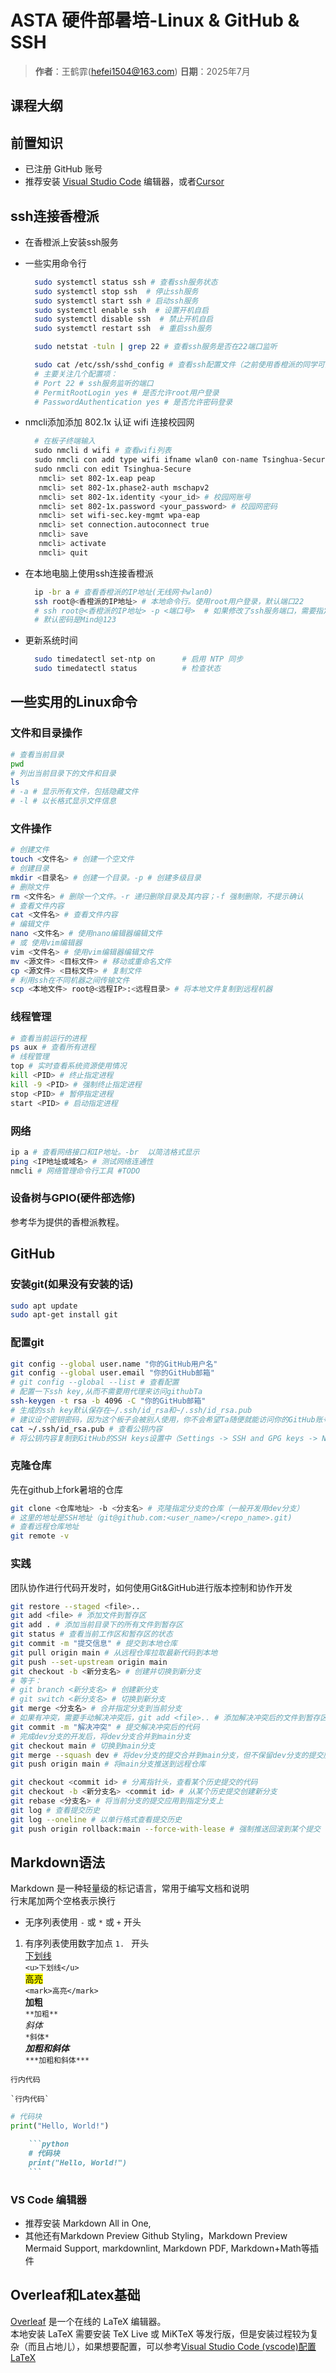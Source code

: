 # ASTA 硬件部暑培-Linux & GitHub & SSH 

> **作者**：王鹤霏(hefei1504@163.com)
> **日期**：2025年7月

## 课程大纲

## 前置知识
- 已注册 GitHub 账号
- 推荐安装 [Visual Studio Code](https://code.visualstudio.com/) 编辑器，或者[Cursor](https://www.cursor.com/)


## ssh连接香橙派

- 在香橙派上安装ssh服务
- 一些实用命令行
  ```bash
    sudo systemctl status ssh # 查看ssh服务状态
    sudo systemctl stop ssh  # 停止ssh服务
    sudo systemctl start ssh # 启动ssh服务
    sudo systemctl enable ssh  # 设置开机自启
    sudo systemctl disable ssh  # 禁止开机自启
    sudo systemctl restart ssh  # 重启ssh服务

    sudo netstat -tuln | grep 22 # 查看ssh服务是否在22端口监听

    sudo cat /etc/ssh/sshd_config # 查看ssh配置文件（之前使用香橙派的同学可能更改过配置）
    # 主要关注几个配置项：
    # Port 22 # ssh服务监听的端口
    # PermitRootLogin yes # 是否允许root用户登录
    # PasswordAuthentication yes # 是否允许密码登录
  ```
- nmcli添加添加 802.1x 认证 wifi 连接校园网
    ```bash
      # 在板子终端输入
      sudo nmcli d wifi # 查看wifi列表
      sudo nmcli con add type wifi ifname wlan0 con-name Tsinghua-Secure ssid Tsinghua-Secure
      sudo nmcli con edit Tsinghua-Secure
       nmcli> set 802-1x.eap peap
       nmcli> set 802-1x.phase2-auth mschapv2
       nmcli> set 802-1x.identity <your_id> # 校园网账号
       nmcli> set 802-1x.password <your_password> # 校园网密码
       nmcli> set wifi-sec.key-mgmt wpa-eap
       nmcli> set connection.autoconnect true
       nmcli> save
       nmcli> activate
       nmcli> quit
    ```

- 在本地电脑上使用ssh连接香橙派
  ```bash
    ip -br a # 查看香橙派的IP地址(无线网卡wlan0)
    ssh root@<香橙派的IP地址> # 本地命令行。使用root用户登录，默认端口22
    # ssh root@<香橙派的IP地址> -p <端口号>  # 如果修改了ssh服务端口，需要指定端口号
    # 默认密码是Mind@123
  ```
- 更新系统时间
  ```bash
    sudo timedatectl set-ntp on      # 启用 NTP 同步
    sudo timedatectl status          # 检查状态
  ```

## 一些实用的Linux命令

### 文件和目录操作
```bash
# 查看当前目录
pwd
# 列出当前目录下的文件和目录
ls 
# -a # 显示所有文件，包括隐藏文件
# -l # 以长格式显示文件信息
```

### 文件操作
```bash
# 创建文件
touch <文件名> # 创建一个空文件
# 创建目录
mkdir <目录名> # 创建一个目录。-p # 创建多级目录
# 删除文件
rm <文件名> # 删除一个文件。-r 递归删除目录及其内容；-f 强制删除，不提示确认
# 查看文件内容
cat <文件名> # 查看文件内容
# 编辑文件
nano <文件名> # 使用nano编辑器编辑文件
# 或 使用vim编辑器
vim <文件名> # 使用vim编辑器编辑文件
mv <源文件> <目标文件> # 移动或重命名文件
cp <源文件> <目标文件> # 复制文件
# 利用ssh在不同机器之间传输文件
scp <本地文件> root@<远程IP>:<远程目录> # 将本地文件复制到远程机器
```

### 线程管理
```bash
# 查看当前运行的进程
ps aux # 查看所有进程
# 线程管理
top # 实时查看系统资源使用情况
kill <PID> # 终止指定进程
kill -9 <PID> # 强制终止指定进程
stop <PID> # 暂停指定进程
start <PID> # 启动指定进程
```

### 网络
```bash
ip a # 查看网络接口和IP地址。-br  以简洁格式显示
ping <IP地址或域名> # 测试网络连通性
nmcli # 网络管理命令行工具 #TODO
```
### 设备树与GPIO(硬件部选修)
参考华为提供的香橙派教程。


## GitHub

### 安装git(如果没有安装的话)
```bash
sudo apt update
sudo apt-get install git
```

### 配置git
```bash
git config --global user.name "你的GitHub用户名"
git config --global user.email "你的GitHub邮箱"
# git config --global --list # 查看配置
# 配置一下ssh key,从而不需要用代理来访问githubTa
ssh-keygen -t rsa -b 4096 -C "你的GitHub邮箱"
# 生成的ssh key默认保存在~/.ssh/id_rsa和~/.ssh/id_rsa.pub
# 建议设个密钥密码，因为这个板子会被别人使用，你不会希望Ta随便就能访问你的GitHub账号
cat ~/.ssh/id_rsa.pub # 查看公钥内容
# 将公钥内容复制到GitHub的SSH keys设置中（Settings -> SSH and GPG keys -> New SSH key）
```
### 克隆仓库
先在github上fork暑培的仓库
```bash
git clone <仓库地址> -b <分支名> # 克隆指定分支的仓库（一般开发用dev分支）
# 这里的地址是SSH地址（git@github.com:<user_name>/<repo_name>.git)
# 查看远程仓库地址
git remote -v
```
### 实践
团队协作进行代码开发时，如何使用Git&GitHub进行版本控制和协作开发
```bash
git restore --staged <file>..
git add <file> # 添加文件到暂存区
git add . # 添加当前目录下的所有文件到暂存区
git status # 查看当前工作区和暂存区的状态
git commit -m "提交信息" # 提交到本地仓库   
git pull origin main # 从远程仓库拉取最新代码到本地
git push --set-upstream origin main  
git checkout -b <新分支名> # 创建并切换到新分支
# 等于：
# git branch <新分支名> # 创建新分支
# git switch <新分支名> # 切换到新分支
git merge <分支名> # 合并指定分支到当前分支
# 如果有冲突，需要手动解决冲突后，git add <file>.. # 添加解决冲突后的文件到暂存区
git commit -m "解决冲突" # 提交解决冲突后的代码
# 完成dev分支的开发后，将dev分支合并到main分支
git checkout main # 切换到main分支
git merge --squash dev # 将dev分支的提交合并到main分支，但不保留dev分支的提交历史
git push origin main # 将main分支推送到远程仓库

git checkout <commit id> # 分离指针头，查看某个历史提交的代码
git checkout -b <新分支名> <commit id> # 从某个历史提交创建新分支
git rebase <分支名> # 将当前分支的提交应用到指定分支上
git log # 查看提交历史
git log --oneline # 以单行格式查看提交历史
git push origin rollback:main --force-with-lease # 强制推送回滚到某个提交
```

## Markdown语法
Markdown 是一种轻量级的标记语言，常用于编写文档和说明  
行末尾加两个空格表示换行
- 无序列表使用 `-` 或 `*` 或 `+` 开头
1. 有序列表使用数字加点 `1. ` 开头  
<u>下划线</u>  
`<u>下划线</u>`  
<mark>高亮</mark>  
`<mark>高亮</mark>`  
**加粗**  
`**加粗**`  
*斜体*  
`*斜体*`  
***加粗和斜体***    
`***加粗和斜体***`  

`行内代码`   
```
`行内代码`
```
```python
# 代码块
print("Hello, World!")
```
```markdown
    ```python
    # 代码块
    print("Hello, World!")
    ```
```

### VS Code 编辑器
- 推荐安装 Markdown All in One, 
- 其他还有Markdown Preview Github Styling，Markdown Preview Mermaid Support, markdownlint, Markdown PDF, Markdown+Math等插件

## Overleaf和Latex基础
[Overleaf](https://www.overleaf.com/) 是一个在线的 LaTeX 编辑器。  
本地安装 LaTeX 需要安装 TeX Live 或 MiKTeX 等发行版，但是安装过程较为复杂（而且占地儿），如果想要配置，可以参考[Visual Studio Code (vscode)配置LaTeX](https://zhuanlan.zhihu.com/p/166523064)
